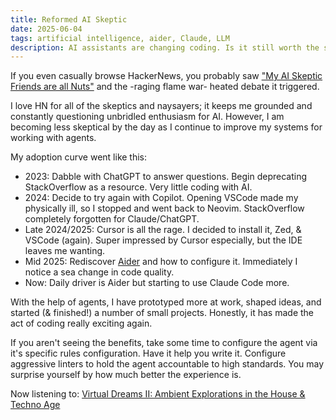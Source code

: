 ```yaml
---
title: Reformed AI Skeptic
date: 2025-06-04
tags: artificial intelligence, aider, Claude, LLM 
description: AI assistants are changing coding. Is it still worth the skeptism?
---
```


If you even casually browse HackerNews, you probably saw ["My AI Skeptic Friends are all Nuts"](https://fly.io/blog/youre-all-nuts/) and the -raging flame war- heated debate it triggered.

I love HN for all of the skeptics and naysayers; it keeps me grounded and constantly questioning unbridled enthusiasm for AI. However, I am becoming less skeptical by the day as I continue
to improve my systems for working with agents.

My adoption curve went like this:

- 2023: Dabble with ChatGPT to answer questions. Begin deprecating StackOverflow as a resource. Very little coding with AI.
- 2024: Decide to try again with Copilot. Opening VSCode made my physically ill, so I stopped and went back to Neovim. StackOverflow completely forgotten for Claude/ChatGPT.
- Late 2024/2025: Cursor is all the rage. I decided to install it, Zed, & VSCode (again). Super impressed by Cursor especially, but the IDE leaves me wanting.
- Mid 2025: Rediscover [Aider](https://aider.chat/) and how to configure it. Immediately I notice a sea change in code quality.
- Now: Daily driver is Aider but starting to use Claude Code more.

With the help of agents, I have prototyped more at work, shaped ideas, and started (& finished!) a number of small projects. Honestly, it has made the act of coding really exciting again.

If you aren't seeing the benefits, take some time to configure the agent via it's specific rules configuration. Have it help you write it. Configure aggressive linters to hold the agent accountable
to high standards. You may surprise yourself by how much better the experience is.

Now listening to: [Virtual Dreams II: Ambient Explorations in the House & Techno Age](https://music-from-memory.bandcamp.com/album/virtual-dreams-ii-ambient-explorations-in-the-house-techno-age-japan-1993-1999)
